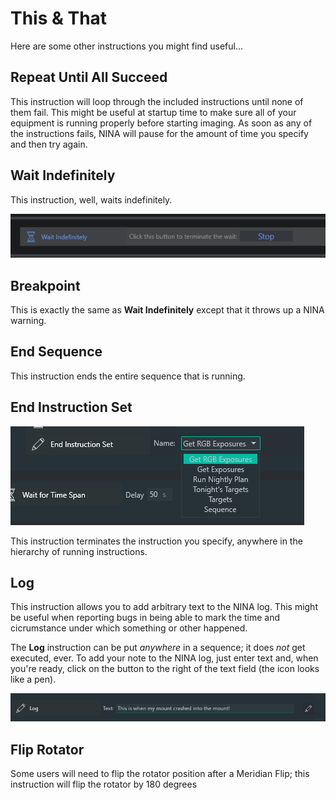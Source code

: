 # This & That

Here are some other instructions you might find useful...

## Repeat Until All Succeed

This instruction will loop through the included instructions until none of them fail.  This might be useful at startup time to make sure all of your equipment is running properly before starting imaging. As soon as any of the instructions fails, NINA will pause for the amount of time you specify and then try again.

## Wait Indefinitely

This instruction, well, waits indefinitely.

![](Wait.png)

## Breakpoint

This is exactly the same as **Wait Indefinitely** except that it throws up a NINA warning.

## End Sequence

This instruction ends the entire sequence that is running.

## End Instruction Set

![](EIS.png)

This instruction terminates the instruction you specify, anywhere in the hierarchy of running instructions.

## Log

This instruction allows you to add arbitrary text to the NINA log. This might be useful when reporting bugs in being able to mark the time and cicrumstance under which something or other happened.

The **Log** instruction can be put *anywhere* in a sequence; it does *not* get executed, ever.  To add your note to the NINA log, just enter text and, when you're ready, click on the button to the right of the text field (the icon looks like a pen).

![](Log.png)

## Flip Rotator

Some users will need to flip the rotator position after a Meridian Flip; this instruction will flip the rotator by 180 degrees








